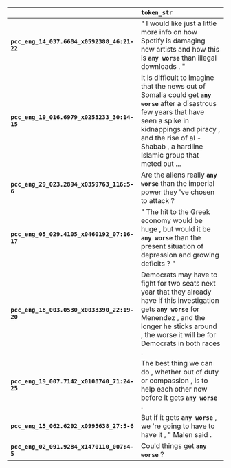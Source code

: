 |                                             | `token_str`                                                                                                                                                                                                                                   |
|:--------------------------------------------|:----------------------------------------------------------------------------------------------------------------------------------------------------------------------------------------------------------------------------------------------|
| **`pcc_eng_14_037.6684_x0592388_46:21-22`** | " I would like just a little more info on how Spotify is damaging new artists and how this is __``any worse``__ than illegal downloads . "                                                                                                    |
| **`pcc_eng_19_016.6979_x0253233_30:14-15`** | It is difficult to imagine that the news out of Somalia could get __``any worse``__ after a disastrous few years that have seen a spike in kidnappings and piracy , and the rise of al - Shabab , a hardline Islamic group that meted out ... |
| **`pcc_eng_29_023.2894_x0359763_116:5-6`**  | Are the aliens really __``any worse``__ than the imperial power they 've chosen to attack ?                                                                                                                                                   |
| **`pcc_eng_05_029.4105_x0460192_07:16-17`** | " The hit to the Greek economy would be huge , but would it be __``any worse``__ than the present situation of depression and growing deficits ? "                                                                                            |
| **`pcc_eng_18_003.0530_x0033390_22:19-20`** | Democrats may have to fight for two seats next year that they already have if this investigation gets __``any worse``__ for Menendez , and the longer he sticks around , the worse it will be for Democrats in both races .                   |
| **`pcc_eng_19_007.7142_x0108740_71:24-25`** | The best thing we can do , whether out of duty or compassion , is to help each other now before it gets __``any worse``__ .                                                                                                                   |
| **`pcc_eng_15_062.6292_x0995638_27:5-6`**   | But if it gets __``any worse``__ , we 're going to have to have it , " Malen said .                                                                                                                                                           |
| **`pcc_eng_02_091.9284_x1470110_007:4-5`**  | Could things get __``any worse``__ ?                                                                                                                                                                                                          |